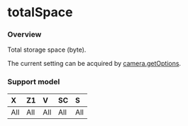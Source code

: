 # totalSpace

### Overview

Total storage space (byte).

The current setting can be acquired by [camera.getOptions](../commands/camera.get_options.md).

### Support model

| X | Z1 | V | SC | S |
|:--|:--|:--|:--|:--|
| All | All | All | All | All |
